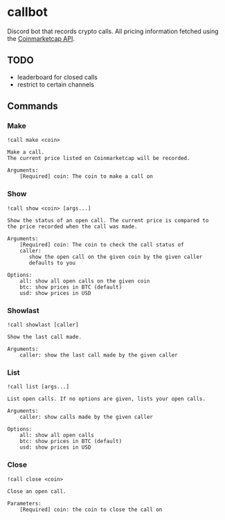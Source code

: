 # callbot
Discord bot that records crypto calls. All pricing information
fetched using the [Coinmarketcap API](https://coinmarketcap.com/api).

## TODO
* leaderboard for closed calls
* restrict to certain channels

## Commands

### Make
```
!call make <coin>

Make a call.
The current price listed on Coinmarketcap will be recorded.

Arguments:
    [Required] coin: The coin to make a call on
```

### Show
```
!call show <coin> [args...]

Show the status of an open call. The current price is compared to
the price recorded when the call was made.

Arguments:
    [Required] coin: The coin to check the call status of
    caller:
       show the open call on the given coin by the given caller
       defaults to you

Options:
    all: show all open calls on the given coin
    btc: show prices in BTC (default)
    usd: show prices in USD
```

### Showlast
```
!call showlast [caller]

Show the last call made.

Arguments:
    caller: show the last call made by the given caller
```

### List
```
!call list [args...]

List open calls. If no options are given, lists your open calls.

Arguments:
    caller: show calls made by the given caller

Options:
    all: show all open calls
    btc: show prices in BTC (default)
    usd: show prices in USD
```

### Close
```
!call close <coin>

Close an open call.

Parameters:
    [Required] coin: the coin to close the call on
```
